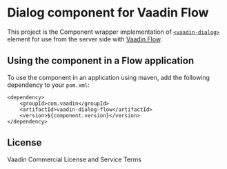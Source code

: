 # Dialog component for Vaadin Flow

This project is the Component wrapper implementation of [`<vaadin-dialog>`](https://github.com/vaadin/vaadin-dialog) element
for use from the server side with [Vaadin Flow](https://github.com/vaadin/flow).

## Using the component in a Flow application

To use the component in an application using maven,
add the following dependency to your `pom.xml`:
```
<dependency>
    <groupId>com.vaadin</groupId>
    <artifactId>vaadin-dialog-flow</artifactId>
    <version>${component.version}</version>
</dependency>
```

## License

Vaadin Commercial License and Service Terms
